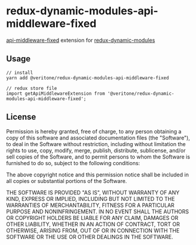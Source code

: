 # redux-dynamic-modules-api-middleware-fixed
[api-middleware-fixed](https://www.npmjs.com/package/redux-api-middleware-fixed) extension for [redux-dynamic-modules](https://github.com/microsoft/redux-dynamic-modules)
## Usage

```
// install
yarn add @veritone/redux-dynamic-modules-api-middleware-fixed

// redux store file
import getApiMiddlewareExtension from '@veritone/redux-dynamic-modules-api-middleware-fixed';
```

## License
Permission is hereby granted, free of charge, to any person obtaining a copy of this software and associated documentation files (the "Software"), to deal in the Software without restriction, including without limitation the rights to use, copy, modify, merge, publish, distribute, sublicense, and/or sell copies of the Software, and to permit persons to whom the Software is furnished to do so, subject to the following conditions:

The above copyright notice and this permission notice shall be included in all copies or substantial portions of the Software.

THE SOFTWARE IS PROVIDED "AS IS", WITHOUT WARRANTY OF ANY KIND, EXPRESS OR IMPLIED, INCLUDING BUT NOT LIMITED TO THE WARRANTIES OF MERCHANTABILITY, FITNESS FOR A PARTICULAR PURPOSE AND NONINFRINGEMENT. IN NO EVENT SHALL THE AUTHORS OR COPYRIGHT HOLDERS BE LIABLE FOR ANY CLAIM, DAMAGES OR OTHER LIABILITY, WHETHER IN AN ACTION OF CONTRACT, TORT OR OTHERWISE, ARISING FROM, OUT OF OR IN CONNECTION WITH THE SOFTWARE OR THE USE OR OTHER DEALINGS IN THE SOFTWARE.
